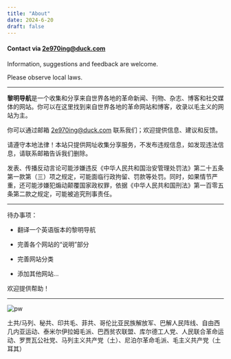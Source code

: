 ```yaml
---
title: "About"
date: 2024-6-20
draft: false
---
```


#### Contact via 2e970ing@duck.com 

Information, suggestions and feedback are welcome.

Please observe local laws. 

---

**黎明导航**是一个收集和分享来自世界各地的革命新闻、刊物、杂志、博客和社交媒体的网站。你可以在这里找到来自世界各地的革命网站和博客，收录以毛主义的网站为主。

你可以通过邮箱 2e970ing@duck.com 联系我们；欢迎提供信息、建议和反馈。

请遵守本地法律！本站只提供网址收集分享服务，不发布违规信息，如发现违法信息，请联系邮箱告诉我们删除。

发表、传播反动言论可能涉嫌违反《中华人民共和国治安管理处罚法》第二十五条第一款第（三）项之规定，可能面临行政拘留、罚款等处罚。同时，如果情节严重，还可能涉嫌犯煽动颠覆国家政权罪，依据《中华人民共和国刑法》第一百零五条第二款之规定，可能被追究刑事责任。

---

待办事项：

+ 翻译一个英语版本的黎明导航

+ 完善各个网站的“说明”部分

+ 完善网站分类

+ 添加其他网站...

欢迎提供帮助！

---

![pw](https://i.pstorage.space/i/OD71Nn4oL/original_ppsw-1.jpg)

土共/马列、秘共、印共毛、菲共、哥伦比亚民族解放军、巴解人民阵线、自由西几内亚运动、泰米尔伊拉姆毛派、巴西贫农联盟、库尔德工人党、人民联合革命运动、罗贾瓦公社党、马列主义共产党（土）、尼泊尔革命毛派、毛主义共产党（土耳其）
